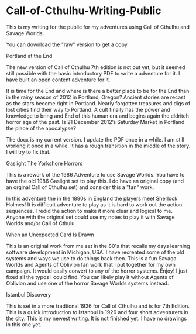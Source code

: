 Call-of-Cthulhu-Writing-Public
==============================

This is my writing for the public for my adventures using Call of Cthulhu and Savage Worlds. 

You can download the "raw" version to get a copy.

Portland at the End

The new version of Call of Cthulhu 7th edition is not out yet, but it seemed still possible with the basic introductory PDF to write a adventure for it. I have built an open content adventure for it. 

It is time for the End and where is there a better place to be for the End than in the rainy season of 2012 in Portland, Oregon? Ancient stories are recast as the stars become right in Portland. Nearly forgotten treasures and digs of lost cities find their way to Portland. A cult finally has the power and knowledge to bring and End of this human era and begins again the eldritch horror age of the past. Is 21 December 2012’s Saturday Market in Portland the place of the apocalypse?

The docx is my current version. I update the PDF once in a while. I am still working it once in a while. It has a rough transition in the middle of the story. I will try to fix that.

Gaslight The Yorkshore Horrors

This is a rework of the 1986 Adventure to use Savage Worlds. You have to have the old 1986 Gaslight set to play this.
I do have an original copy (and an orginal Call of Cthulhu set) and consider this a "fan" work.

In this adventure the in the 1890s in England the players meet Sherlock Holmes! It is difficult adventure to play as it is 
hard to work out the action sequences. I redid the action to make it more clear and logical to me.
Anyone with the original set could use my notes to play it with Savage Worlds and/or Call of Cthulu.

When an Unexpected Card Is Drawn

This is an original work from me set in the 80's that recalls my days learning software development in Michigan, USA.
I have recreated some of the old systems and ways we use to do things back then.
This is a fun Savaga Worlds and Agents of Oblivion fan work that I put together for my own campaign.
It would easily convert to any of the horror systems. Enjoy! I just fixed all the typos I could find.
You can likely play it without Agents of Oblivion and use one of the horror Savage Worlds systems instead.

Istanbul Discovery 

This is set in a more tradtional 1926 for Call of Cthulhu and is for 7th Edition.
This is a quick introduction to Istanbul in 1926 and four short adventurers in the city. 
This is my newest writing. It is not finished yet. I have no drawings in this one yet.
